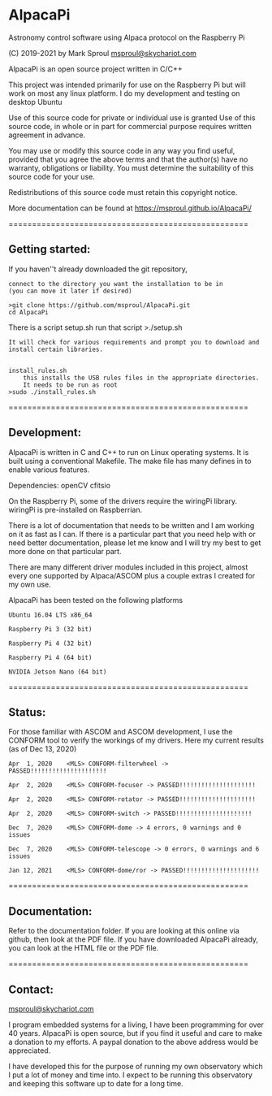 # AlpacaPi
Astronomy control software using Alpaca protocol on the Raspberry Pi

(C) 2019-2021 by Mark Sproul msproul@skychariot.com

AlpacaPi is an open source project written in C/C++

This project was intended primarily for use on the Raspberry Pi but will work
on most any linux platform.  I do my development and testing on desktop Ubuntu

Use of this source code for private or individual use is granted
Use of this source code, in whole or in part for commercial purpose requires
written agreement in advance.

You may use or modify this source code in any way you find useful, provided
that you agree the above terms and that the author(s) have no warranty, obligations or liability.
You must determine the suitability of this source code for your use.

Redistributions of this source code must retain this copyright notice.


More documentation can be found at  https://msproul.github.io/AlpacaPi/

===================================================

## Getting started:

If you haven''t already downloaded the git repository,

	connect to the directory you want the installation to be in
	(you can move it later if desired)

	>git clone https://github.com/msproul/AlpacaPi.git
    cd AlpacaPi


There is a script setup.sh
run that script
	>./setup.sh

	It will check for various requirements and prompt you to download and install certain libraries.


	install_rules.sh
		this installs the USB rules files in the appropriate directories.
		It needs to be run as root
	>sudo ./install_rules.sh


===================================================

## Development:

AlpacaPi is written in C and C++ to run on Linux operating systems.
It is built using a conventional Makefile.
The make file has many defines in to enable various features.

Dependencies:
	openCV
	cfitsio

On the Raspberry Pi, some of the drivers require the wiringPi library.
wiringPi is pre-installed on Raspberrian.


There is a lot of documentation that needs to be written and I am working on it
as fast as I can.  If there is a particular part that you need help with or
need better documentation, please let me know and I will try my best to get
more done on that particular part.

There are many different driver modules included in this project, almost every one supported by
Alpaca/ASCOM plus a couple extras I created for my own use.

AlpacaPi has been tested on the following platforms

	Ubuntu 16.04 LTS x86_64

	Raspberry Pi 3 (32 bit)

	Raspberry Pi 4 (32 bit)

	Raspberry Pi 4 (64 bit)

	NVIDIA Jetson Nano (64 bit)

===================================================

## Status:

For those familiar with ASCOM and ASCOM development, I use the CONFORM tool to
verify the workings of my drivers.  Here my current results
(as of Dec 13, 2020)

	Apr  1,	2020	<MLS> CONFORM-filterwheel -> PASSED!!!!!!!!!!!!!!!!!!!!!

	Apr  2,	2020	<MLS> CONFORM-focuser -> PASSED!!!!!!!!!!!!!!!!!!!!!

	Apr  2,	2020	<MLS> CONFORM-rotator -> PASSED!!!!!!!!!!!!!!!!!!!!!

	Apr  2,	2020	<MLS> CONFORM-switch -> PASSED!!!!!!!!!!!!!!!!!!!!!

	Dec  7,	2020	<MLS> CONFORM-dome -> 4 errors, 0 warnings and 0 issues

	Dec  7,	2020	<MLS> CONFORM-telescope -> 0 errors, 0 warnings and 6 issues

	Jan 12,	2021	<MLS> CONFORM-dome/ror -> PASSED!!!!!!!!!!!!!!!!!!!!!



===================================================

## Documentation:

Refer to the documentation folder.
If you are looking at this online via github, then look at the PDF file.
If you have downloaded AlpacaPi already, you can look at the HTML file or the PDF file.

===================================================


## Contact:

msproul@skychariot.com

I program embedded systems for a living, I have been programming for over 40 years.
AlpacaPi is open source, but if you find it useful and care to make a donation to my efforts.
A paypal donation to the above address would be appreciated.

I have developed this for the purpose of running my own observatory which I put a lot of money
and time into.
I expect to be running this observatory and keeping this software up to date for a long time.


